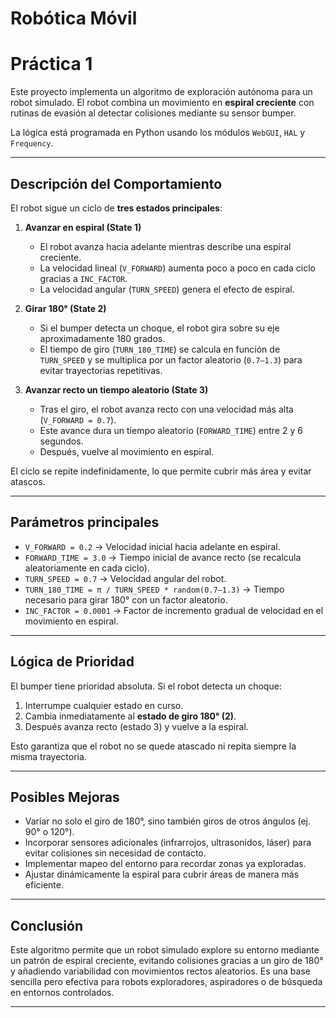# Robótica Móvil

# Práctica 1

Este proyecto implementa un algoritmo de exploración autónoma para un robot simulado. 
El robot combina un movimiento en **espiral creciente** con rutinas de evasión al detectar colisiones mediante su sensor bumper.

La lógica está programada en Python usando los módulos `WebGUI`, `HAL` y `Frequency`.

---

## Descripción del Comportamiento

El robot sigue un ciclo de **tres estados principales**:

1. **Avanzar en espiral (State 1)**

   * El robot avanza hacia adelante mientras describe una espiral creciente.
   * La velocidad lineal (`V_FORWARD`) aumenta poco a poco en cada ciclo gracias a `INC_FACTOR`.
   * La velocidad angular (`TURN_SPEED`) genera el efecto de espiral.

2. **Girar 180° (State 2)**

   * Si el bumper detecta un choque, el robot gira sobre su eje aproximadamente 180 grados.
   * El tiempo de giro (`TURN_180_TIME`) se calcula en función de `TURN_SPEED` y se multiplica por un factor aleatorio (`0.7–1.3`) para evitar trayectorias repetitivas.

3. **Avanzar recto un tiempo aleatorio (State 3)**

   * Tras el giro, el robot avanza recto con una velocidad más alta (`V_FORWARD = 0.7`).
   * Este avance dura un tiempo aleatorio (`FORWARD_TIME`) entre 2 y 6 segundos.
   * Después, vuelve al movimiento en espiral.

El ciclo se repite indefinidamente, lo que permite cubrir más área y evitar atascos.

---

## Parámetros principales

* `V_FORWARD = 0.2` → Velocidad inicial hacia adelante en espiral. 
* `FORWARD_TIME = 3.0` → Tiempo inicial de avance recto (se recalcula aleatoriamente en cada ciclo). 
* `TURN_SPEED = 0.7` → Velocidad angular del robot. 
* `TURN_180_TIME = π / TURN_SPEED * random(0.7–1.3)` → Tiempo necesario para girar 180° con un factor aleatorio. 
* `INC_FACTOR = 0.0001` → Factor de incremento gradual de velocidad en el movimiento en espiral. 

---

## Lógica de Prioridad

El bumper tiene prioridad absoluta.
Si el robot detecta un choque:

1. Interrumpe cualquier estado en curso.
2. Cambia inmediatamente al **estado de giro 180° (2)**.
3. Después avanza recto (estado 3) y vuelve a la espiral.

Esto garantiza que el robot no se quede atascado ni repita siempre la misma trayectoria.

---

## Posibles Mejoras

* Variar no solo el giro de 180°, sino también giros de otros ángulos (ej. 90° o 120°).
* Incorporar sensores adicionales (infrarrojos, ultrasonidos, láser) para evitar colisiones sin necesidad de contacto.
* Implementar mapeo del entorno para recordar zonas ya exploradas.
* Ajustar dinámicamente la espiral para cubrir áreas de manera más eficiente.

---

## Conclusión

Este algoritmo permite que un robot simulado explore su entorno mediante un patrón de espiral creciente, evitando colisiones gracias a un giro de 180° y añadiendo variabilidad con movimientos rectos aleatorios. 
Es una base sencilla pero efectiva para robots exploradores, aspiradores o de búsqueda en entornos controlados.

---

